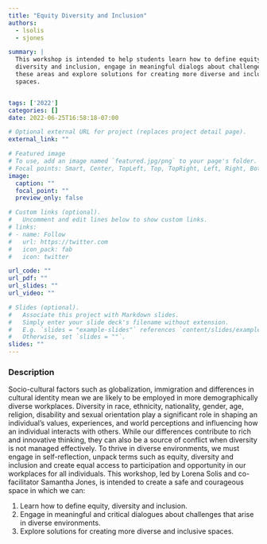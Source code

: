 ```yaml
---
title: "Equity Diversity and Inclusion"
authors:
  - lsolis
  - sjones

summary: |
  This workshop is intended to help students learn how to define equity,
  diversity and inclusion, engage in meaningful dialogs about challenges in
  these areas and explore solutions for creating more diverse and inclusive
  spaces.


tags: ['2022']
categories: []
date: 2022-06-25T16:58:18-07:00

# Optional external URL for project (replaces project detail page).
external_link: ""

# Featured image
# To use, add an image named `featured.jpg/png` to your page's folder.
# Focal points: Smart, Center, TopLeft, Top, TopRight, Left, Right, BottomLeft, Bottom, BottomRight.
image:
  caption: ""
  focal_point: ""
  preview_only: false

# Custom links (optional).
#   Uncomment and edit lines below to show custom links.
# links:
# - name: Follow
#   url: https://twitter.com
#   icon_pack: fab
#   icon: twitter

url_code: ""
url_pdf: ""
url_slides: ""
url_video: ""

# Slides (optional).
#   Associate this project with Markdown slides.
#   Simply enter your slide deck's filename without extension.
#   E.g. `slides = "example-slides"` references `content/slides/example-slides.md`.
#   Otherwise, set `slides = ""`.
slides: ""
---
```

### Description

Socio-cultural factors such as globalization, immigration and differences in
cultural identity mean we are likely to be employed in more demographically
diverse workplaces. Diversity in race, ethnicity, nationality, gender, age,
religion, disability and sexual orientation play a significant role in shaping
an individual’s values, experiences, and world perceptions and influencing how
an individual interacts with others. While our differences contribute to rich
and innovative thinking, they can also be a source of conflict when diversity is
not managed effectively. To thrive in diverse environments, we must engage in
self-reflection, unpack terms such as equity, diversity and inclusion and create
equal access to participation and opportunity in our workplaces for all
individuals. This workshop, led by Lorena Solis and co-facilitator Samantha
Jones, is intended to create a safe and courageous space in which we can:

1. Learn how to define equity, diversity and inclusion.
1. Engage in meaningful and critical dialogues about challenges that arise in
diverse environments.
1. Explore solutions for creating more diverse and inclusive spaces.  

